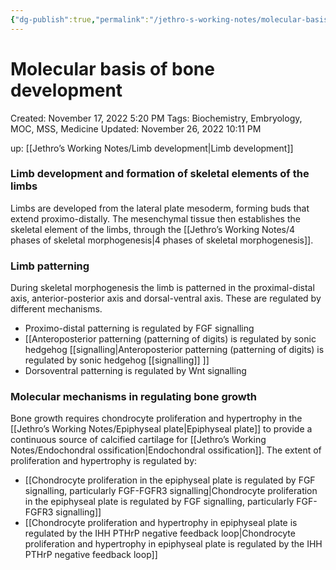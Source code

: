 ```yaml
---
{"dg-publish":true,"permalink":"/jethro-s-working-notes/molecular-basis-of-bone-development/","dgPassFrontmatter":true}
---
```



# Molecular basis of bone development

Created: November 17, 2022 5:20 PM
Tags: Biochemistry, Embryology, MOC, MSS, Medicine
Updated: November 26, 2022 10:11 PM

up: [[Jethro’s Working Notes/Limb development\|Limb development]]

### Limb development and formation of skeletal elements of the limbs

Limbs are developed from the lateral plate mesoderm, forming buds that extend proximo-distally. The mesenchymal tissue then establishes the skeletal element of the limbs, through the [[Jethro’s Working Notes/4 phases of skeletal morphogenesis\|4 phases of skeletal morphogenesis]].

### Limb patterning

During skeletal morphogenesis the limb is patterned in the proximal-distal axis, anterior-posterior axis and dorsal-ventral axis. These are regulated by different mechanisms.

- Proximo-distal patterning is regulated by FGF signalling
- [[Anteroposterior patterning (patterning of digits) is regulated by sonic hedgehog [[signalling\|Anteroposterior patterning (patterning of digits) is regulated by sonic hedgehog [[signalling]] ]]
- Dorsoventral patterning is regulated by Wnt signalling

### Molecular mechanisms in regulating bone growth

Bone growth requires chondrocyte proliferation and hypertrophy in the [[Jethro’s Working Notes/Epiphyseal plate\|Epiphyseal plate]] to provide a continuous source of calcified cartilage for [[Jethro’s Working Notes/Endochondral ossification\|Endochondral ossification]]. The extent of proliferation and hypertrophy is regulated by:

- [[Chondrocyte proliferation in the epiphyseal plate is regulated by FGF signalling, particularly FGF-FGFR3 signalling\|Chondrocyte proliferation in the epiphyseal plate is regulated by FGF signalling, particularly FGF-FGFR3 signalling]]
- [[Chondrocyte proliferation and hypertrophy in epiphyseal plate is regulated by the IHH PTHrP negative feedback loop\|Chondrocyte proliferation and hypertrophy in epiphyseal plate is regulated by the IHH PTHrP negative feedback loop]]